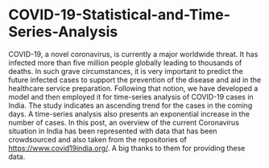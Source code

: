 # COVID-19-Statistical-and-Time-Series-Analysis
COVID-19, a novel coronavirus, is currently a major worldwide threat. It has infected more than five million people globally leading to thousands of deaths. In such grave circumstances, it is very important to predict the future infected cases to support the prevention of the disease and aid in the healthcare service preparation. Following that notion, we have developed a model and then employed it for time-series analysis of COVID-19 cases in India. The study indicates an ascending trend for the cases in the coming days. A time-series analysis also presents an exponential increase in the number of cases.
In this post, an overview of the current Coronavirus situation in India has been represented with data that has been crowdsourced and also taken from the repositories of https://www.covid19india.org/. A big thanks to them for providing these data.
